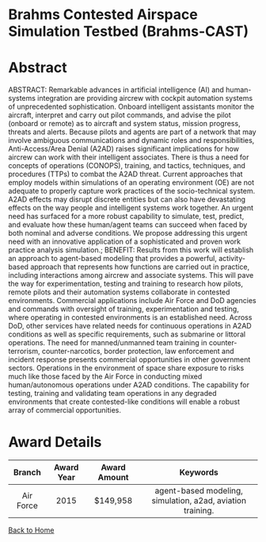 
Brahms Contested Airspace Simulation Testbed (Brahms-CAST)
==========================================================

# Abstract


ABSTRACT: Remarkable advances in artificial intelligence (AI) and human-systems integration are providing aircrew with cockpit automation systems of unprecedented sophistication. Onboard intelligent assistants monitor the aircraft, interpret and carry out pilot commands, and advise the pilot (onboard or remote) as to aircraft and system status, mission progress, threats and alerts. Because pilots and agents are part of a network that may involve ambiguous communications and dynamic roles and responsibilities, Anti-Access/Area Denial (A2AD) raises significant implications for how aircrew can work with their intelligent associates. There is thus a need for concepts of operations (CONOPS), training, and tactics, techniques, and procedures (TTPs) to combat the A2AD threat. Current approaches that employ models within simulations of an operating environment (OE) are not adequate to properly capture work practices of the socio-technical system. A2AD effects may disrupt discrete entities but can also have devastating effects on the way people and intelligent systems work together. An urgent need has surfaced for a more robust capability to simulate, test, predict, and evaluate how these human/agent teams can succeed when faced by both nominal and adverse conditions. We propose addressing this urgent need with an innovative application of a sophisticated and proven work practice analysis simulation.; BENEFIT: Results from this work will establish an approach to agent-based modeling that provides a powerful, activity-based approach that represents how functions are carried out in practice, including interactions among aircrew and associate systems. This will pave the way for experimentation, testing and training to research how pilots, remote pilots and their automation systems collaborate in contested environments. Commercial applications include Air Force and DoD agencies and commands with oversight of training, experimentation and testing, where operating in contested environments is an established need. Across DoD, other services have related needs for continuous operations in A2AD conditions as well as specific requirements, such as submarine or littoral operations. The need for manned/unmanned team training in counter-terrorism, counter-narcotics, border protection, law enforcement and incident response presents commercial opportunities in other government sectors. Operations in the environment of space share exposure to risks much like those faced by the Air Force in conducting mixed human/autonomous operations under A2AD conditions. The capability for testing, training and validating team operations in any degraded environments that create contested-like conditions will enable a robust array of commercial opportunities.  

# Award Details

|Branch|Award Year|Award Amount|Keywords|
| :---: | :---: | :---: | :---: |
|Air Force|2015|$149,958|agent-based modeling, simulation, a2ad, aviation training.|
  
  


[Back to Home](https://github.com/chrischow/dod_sbir_awards/DJ/#1365)